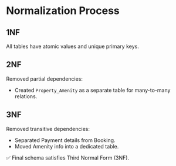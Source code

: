 # Normalization Process

## 1NF
All tables have atomic values and unique primary keys.

## 2NF
Removed partial dependencies:
- Created `Property_Amenity` as a separate table for many-to-many relations.

## 3NF
Removed transitive dependencies:
- Separated Payment details from Booking.
- Moved Amenity info into a dedicated table.

✅ Final schema satisfies Third Normal Form (3NF).
